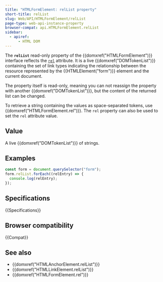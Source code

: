 ```yaml
---
title: "HTMLFormElement: relList property"
short-title: relList
slug: Web/API/HTMLFormElement/relList
page-type: web-api-instance-property
browser-compat: api.HTMLFormElement.relList
sidebar:
  - apiref:
      - HTML DOM
---
```


The **`relList`** read-only property of the {{domxref("HTMLFormElement")}} interface reflects the [`rel`](/en-US/docs/Web/HTML/Reference/Attributes/rel) attribute. It is a live {{domxref("DOMTokenList")}} containing the set of link types indicating the relationship between the resource represented by the {{HTMLElement("form")}} element and the current document.

The property itself is read-only, meaning you can not reassign the property with another {{domxref("DOMTokenList")}}, but the content of the returned list can be changed.

To retrieve a string containing the values as space-separated tokens, use {{domxref("HTMLFormElement.rel")}}. The `rel` property can also be used to set the `rel` attribute value.

## Value

A live {{domxref("DOMTokenList")}} of strings.

## Examples

```js
const form = document.querySelector("form");
form.relList.forEach((relEntry) => {
  console.log(relEntry);
});
```

## Specifications

{{Specifications}}

## Browser compatibility

{{Compat}}

## See also

- {{domxref("HTMLAnchorElement.relList")}}
- {{domxref("HTMLLinkElement.relList")}}
- {{domxref("HTMLFormElement.rel")}}
